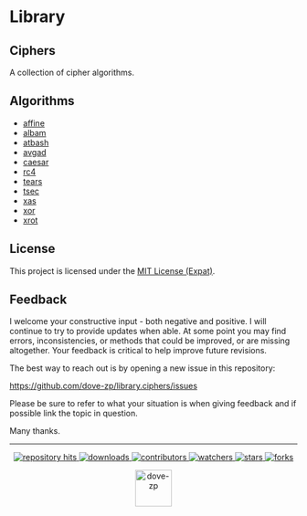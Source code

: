 
# Library
## Ciphers

A collection of cipher algorithms.

## Algorithms

* [affine](https://github.com/dove-zp/library.ciphers/tree/affine)
* [albam](https://github.com/dove-zp/library.ciphers/tree/albam)
* [atbash](https://github.com/dove-zp/library.ciphers/tree/atbash)
* [avgad](https://github.com/dove-zp/library.ciphers/tree/avgad)
* [caesar](https://github.com/dove-zp/library.ciphers/tree/caesar)
* [rc4](https://github.com/dove-zp/library.ciphers/tree/rc4)
* [tears](https://github.com/dove-zp/library.ciphers/tree/tears)
* [tsec](https://github.com/dove-zp/library.ciphers/tree/tsec)
* [xas](https://github.com/dove-zp/library.ciphers/tree/xas)
* [xor](https://github.com/dove-zp/library.ciphers/tree/xor)
* [xrot](https://github.com/dove-zp/library.ciphers/tree/xrot)

## License

This project is licensed under the [MIT License (Expat)](https://tldrlegal.com/license/mit-license).

<!--  -->

## Feedback

I welcome your constructive input - both negative and positive. I will continue to try to provide updates when able. At some point you may find errors, inconsistencies, or methods that could be improved, or are missing altogether. Your feedback is critical to help improve future revisions.

The best way to reach out is by opening a new issue in this repository:

https://github.com/dove-zp/library.ciphers/issues

Please be sure to refer to what your situation is when giving feedback and if possible link the topic in question.

Many thanks.

<hr/>

<p align="center">
  <p align="center">
    <a href="https://hits.seeyoufarm.com/api/count/graph/dailyhits.svg?url=https://github.com/dove-zp/library.ciphers">
      <img src="https://hits.seeyoufarm.com/api/count/incr/badge.svg?url=https%3A%2F%2Fgithub.com%2Fdove-zp%2Flibrary.ciphers&count_bg=%2379C83D&title_bg=%23555555&icon=&icon_color=%23E7E7E7&title=hits&edge_flat=true" alt="repository hits">
    </a>
    <a href="https://github.com/dove-zp/library.ciphers/releases">
      <img src="https://img.shields.io/github/downloads/dove-zp/library.ciphers/total?style=flat-square" alt="downloads"/>
    </a>
    <a href="https://github.com/dove-zp/library.ciphers/graphs/contributors">
      <img src="https://img.shields.io/github/contributors/dove-zp/library.ciphers?style=flat-square" alt="contributors"/>
    </a>
    <a href="https://github.com/dove-zp/library.ciphers/watchers">
      <img src="https://img.shields.io/github/watchers/dove-zp/library.ciphers?style=flat-square" alt="watchers"/>
    </a>
    <a href="https://github.com/dove-zp/library.ciphers/stargazers">
      <img src="https://img.shields.io/github/stars/dove-zp/library.ciphers?style=flat-square" alt="stars"/>
    </a>
    <a href="https://github.com/dove-zp/library.ciphers/network/members">
      <img src="https://img.shields.io/github/forks/dove-zp/library.ciphers?style=flat-square" alt="forks"/>
    </a>
  </p>
</p>

<p align="center">
  <a href="https://github.com/dove-zp">
    <img width="64" heigth="64" src="https://avatars.githubusercontent.com/u/89095890" alt="dove-zp"/>
  </a>  
</p>
